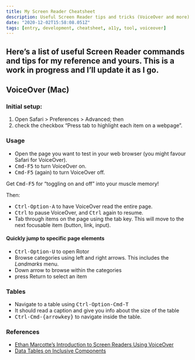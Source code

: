 ```yaml
---
title: My Screen Reader Cheatsheet
description: Useful Screen Reader tips and tricks (VoiceOver and more) for my reference and yours
date: "2020-12-02T15:58:08.051Z"
tags: [entry, development, cheatsheet, a11y, tool, voiceover]
---
```

Here’s a list of useful Screen Reader commands and tips for my reference and yours. This is a work in progress and I’ll update it as I go.
---

## VoiceOver (Mac)

### Initial setup:

1. Open Safari > Preferences > Advanced; then 
1. check the checkbox “Press tab to highlight each item on a webpage”.

### Usage

- Open the page you want to test in your web browser (you might favour Safari for VoiceOver).
- <kbd>Cmd-F5</kbd> to turn VoiceOver on.
- <kbd>Cmd-F5</kbd> (again) to turn VoiceOver off.

Get <kbd>Cmd-F5</kbd> for “toggling on and off” into your muscle memory!

Then:

- <kbd>Ctrl-Option-A</kbd> to have VoiceOver read the entire page.
- <kbd>Ctrl</kbd> to pause VoiceOver, and <kbd>Ctrl</kbd> again to resume.
- Tab through items on the page using the tab key. This will move to the next focusable item (button, link, input).

#### Quickly jump to specific page elements

- <kbd>Ctrl-Option-U</kbd> to open Rotor
- Browse categories using left and right arrows. This includes the _Landmarks_ menu.
- Down arrow to browse within the categories
- press Return to select an item

### Tables
- Navigate to a table using <kbd>Ctrl-Option-Cmd-T<kbd>
- It should read a caption and give you info about the size of the table
- <kbd>Ctrl-Cmd-{arrowkey}</kbd> to navigate inside the table.

### References

- [Ethan Marcotte’s Introduction to Screen Readers Using VoiceOver](https://thegymnasium.com/take5/introduction-to-screen-readers-using-voiceover)
- [Data Tables on Inclusive Components](https://inclusive-components.design/data-tables/)

